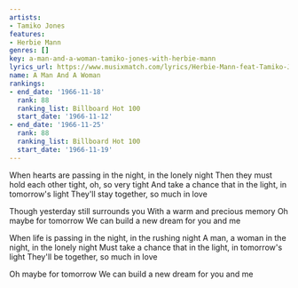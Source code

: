 ```yaml
---
artists:
- Tamiko Jones
features:
- Herbie Mann
genres: []
key: a-man-and-a-woman-tamiko-jones-with-herbie-mann
lyrics_url: https://www.musixmatch.com/lyrics/Herbie-Mann-feat-Tamiko-Jones/A-Man-and-a-Woman
name: A Man And A Woman
rankings:
- end_date: '1966-11-18'
  rank: 88
  ranking_list: Billboard Hot 100
  start_date: '1966-11-12'
- end_date: '1966-11-25'
  rank: 88
  ranking_list: Billboard Hot 100
  start_date: '1966-11-19'
---
```

When hearts are passing in the night, in the lonely night
Then they must hold each other tight, oh, so very tight
And take a chance that in the light, in tomorrow's light
They'll stay together, so much in love

Though yesterday still surrounds you
With a warm and precious memory
Oh maybe for tomorrow
We can build a new dream for you and me

When life is passing in the night, in the rushing night
A man, a woman in the night, in the lonely night
Must take a chance that in the light, in tomorrow's light
They'll be together, so much in love

Oh maybe for tomorrow
We can build a new dream for you and me
